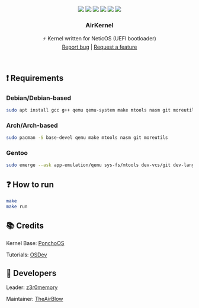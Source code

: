 <p align="center">
<img src="https://img.shields.io/github/contributors/NeticTeam/AirKernel.svg"/>
<img src="https://img.shields.io/github/forks/NeticTeam/AirKernel.svg"/>
<img src="https://img.shields.io/github/stars/NeticTeam/AirKernel.svg"/>
<img src="https://img.shields.io/github/issues/NeticTeam/AirKernel.svg"/>
<img src="https://github.com/NeticTeam/AirKernel/actions/workflows/build.yml/badge.svg"/>
<img src="https://app.codacy.com/project/badge/Grade/fd5a7833d434455e8c455fce709f0b78"/>
</p>
  <h3 align="center">AirKernel</h3>
  <p align="center">
  ⚡ Kernel written for NeticOS (UEFI bootloader)
  <br/>
  <a href="https://github.com/NeticTeam/AirKernel/issues/new?labels=bug">Report bug</a>
  |
  <a href="https://github.com/NeticTeam/AirKernel/issues/new?labels=feature">Request a feature</a>
  </p>
<br/>


## ❗️ Requirements
### Debian/Debian-based
```sh
sudo apt install gcc g++ qemu qemu-system make mtools nasm git moreutils
```
### Arch/Arch-based
```sh
sudo pacman -S base-devel qemu make mtools nasm git moreutils
```
### Gentoo
```sh
sudo emerge --ask app-emulation/qemu sys-fs/mtools dev-vcs/git dev-lang/nasm sys-apps/moreutils
```

## ❓ How to run
```sh
make
make run
```

## 📚 Credits
Kernel Base: [PonchoOS](https://github.com/absurdponcho/ponchoos)

Tutorials: [OSDev](https://wiki.osdev.org)

## 👥 Developers
Leader: [z3r0memory](https://github.com/z3r0memory)

Maintainer: [TheAirBlow](https://github.com/theairblow)
